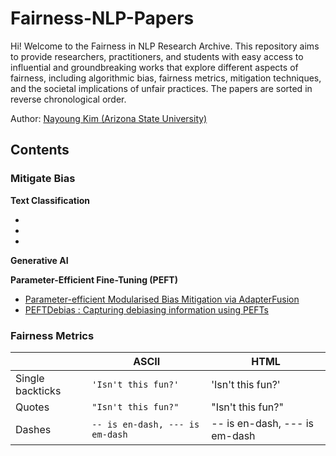 # Fairness-NLP-Papers
Hi! Welcome to the Fairness in NLP Research Archive. This repository aims to provide researchers, practitioners, and students with easy access to influential and groundbreaking works that explore different aspects of fairness, including algorithmic bias, fairness metrics, mitigation techniques, and the societal implications of unfair practices. The papers are sorted in reverse chronological order.

Author: [Nayoung Kim (Arizona State University)](https://nayoungkim94.github.io/)



## Contents


### Mitigate Bias

**Text Classification**
- []()
-
-

**Generative AI**

**Parameter-Efficient Fine-Tuning (PEFT)**
- [Parameter-efficient Modularised Bias Mitigation via AdapterFusion]()
- [PEFTDebias : Capturing debiasing information using PEFTs]()


### Fairness Metrics




|                |ASCII                          |HTML                         |
|----------------|-------------------------------|-----------------------------|
|Single backticks|`'Isn't this fun?'`            |'Isn't this fun?'            |
|Quotes          |`"Isn't this fun?"`            |"Isn't this fun?"            |
|Dashes          |`-- is en-dash, --- is em-dash`|-- is en-dash, --- is em-dash|


<!--stackedit_data:
eyJoaXN0b3J5IjpbLTE5NTczMzM4OTFdfQ==
-->